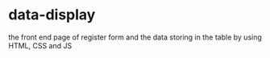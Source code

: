 # data-display
the front end page of register form and the data storing in the table by using HTML, CSS and JS
